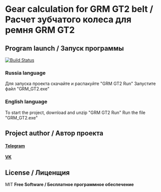 # Gear calculation for GRM GT2 belt / Расчет зубчатого колеса для ремня GRM GT2
## Program launch / Запуск программы

[![Build Status](https://travis-ci.org/joemccann/dillinger.svg?branch=master)](https://travis-ci.org/joemccann/dillinger)

### Russia language
Для запуска проекта скачайте и распакуйте "GRM GT2 Run"
Запустите файл "GRM_GT2.exe"

### English language
To start the project, download and unzip "GRM GT2 Run"
Run the file "GRM_GT2.exe"

## Project author / Автор проекта

#### [Telegram](https://t.me/ig1101)
#### [VK](https://vk.com/ivangoldobin1)

## License / Лиценщия

MIT
**Free Software / Бесплатное программное обеспечение**
